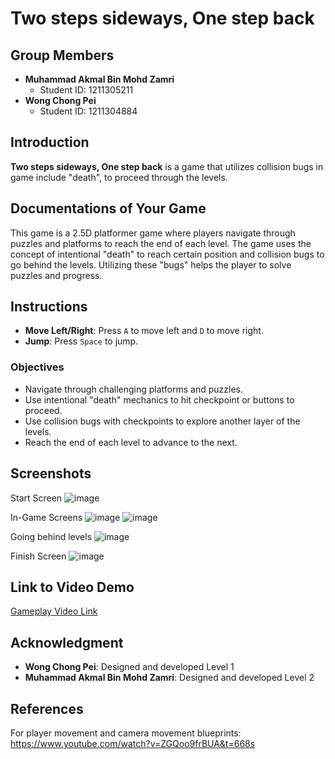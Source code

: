 # Two steps sideways, One step back

## Group Members
- **Muhammad Akmal Bin Mohd Zamri**
  - Student ID: 1211305211
- **Wong Chong Pei**
  - Student ID: 1211304884

## Introduction
**Two steps sideways, One step back** is a game that utilizes collision bugs in game include "death", to proceed through the levels.

## Documentations of Your Game
This game is a 2.5D platformer game where players navigate through puzzles and platforms to reach the end of each level. The game uses the concept of intentional "death" to reach certain position and collision bugs to go behind the levels. Utilizing these "bugs" helps the player to solve puzzles and progress.

## Instructions
- **Move Left/Right**: Press `A` to move left and `D` to move right.
- **Jump**: Press `Space` to jump.

### Objectives
- Navigate through challenging platforms and puzzles.
- Use intentional "death" mechanics to hit checkpoint or buttons to proceed.
- Use collision bugs with checkpoints to explore another layer of the levels.
- Reach the end of each level to advance to the next.

## Screenshots
Start Screen
![image](https://github.com/user-attachments/assets/7b8b3ae8-cd44-4e02-bcab-4c035a702f38)

In-Game Screens
![image](https://github.com/user-attachments/assets/f7577cff-d76f-4eb5-a3cf-bd267cf5ae4e)
![image](https://github.com/user-attachments/assets/3939956c-e456-4576-bf87-0facb6ebecde)

Going behind levels
![image](https://github.com/user-attachments/assets/36258aa0-0d63-452f-8451-c96aab57f51d)

Finish Screen
![image](https://github.com/user-attachments/assets/c75e5263-497e-4556-b552-ea5ad8d2d8cd)

## Link to Video Demo
[Gameplay Video Link](https://youtu.be/wqsmQmYXtLk)

## Acknowledgment
- **Wong Chong Pei**: Designed and developed Level 1
- **Muhammad Akmal Bin Mohd Zamri**: Designed and developed Level 2

## References
For player movement and camera movement blueprints: https://www.youtube.com/watch?v=ZGQoo9frBUA&t=668s
